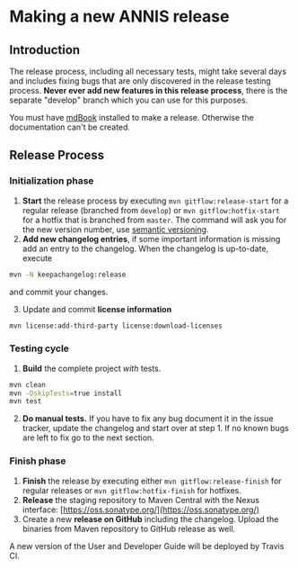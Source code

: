 # Making a new ANNIS release

## Introduction

The release process, including all necessary tests, might take several days and includes fixing bugs that are only discovered in the release testing process. 
**Never ever add new features in this release process**, there is the separate "develop" branch which you can use for this purposes.

You must have [mdBook](https://github.com/rust-lang-nursery/mdBook) installed to make a release.
Otherwise the documentation can't be created.

## Release Process 

### Initialization phase 

1. **Start** the release process by executing `mvn gitflow:release-start` for a regular release (branched from `develop`) or `mvn gitflow:hotfix-start` for a hotfix that is branched from `master`. The command will ask you for the new version number, use [semantic versioning](https://semver.org/).
2. **Add new changelog entries**, if some important information is missing add an entry to the changelog.
When the changelog is up-to-date, execute

~~~bash
mvn -N keepachangelog:release
~~~
and commit your changes.

3. Update and commit  **license information**

~~~bash
mvn license:add-third-party license:download-licenses
~~~

### Testing cycle

1. **Build** the complete project *with* tests.
~~~bash
mvn clean
mvn -DskipTests=true install
mvn test
~~~
2. **Do manual tests.** If you have to fix any bug document it in the issue tracker, update the changelog and start over at step 1.
If no known bugs are left to fix go to the next section. 

### Finish phase

1. **Finish** the release by executing either `mvn gitflow:release-finish` for regular releases or `mvn gitflow:hotfix-finish` for hotfixes.
2. **Release** the staging repository to Maven Central with the Nexus interface: [https://oss.sonatype.org/](https://oss.sonatype.org/)
3. Create a new **release on GitHub** including the changelog. Upload the binaries from Maven repository to GitHub release as well.

A new version of the User and Developer Guide will be deployed by Travis CI.





